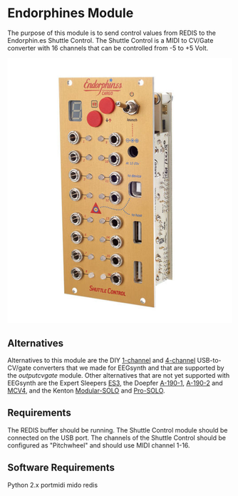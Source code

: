 # Endorphines Module

The purpose of this module is to send control values from REDIS to the Endorphin.es Shuttle Control. The Shuttle Control is a MIDI to CV/Gate converter with 16 channels that can be controlled from -5 to +5 Volt.

![Endorphin.es Shuttle Control](./shuttle-control.jpg)

## Alternatives

Alternatives to this module are the DIY [1-channel](https://github.com/eegsynth/eegsynth/tree/master/hardware/usb2cvgate_1channel) and [4-channel](https://github.com/eegsynth/eegsynth/tree/master/hardware/usb2cvgate_4channel) USB-to-CV/gate converters that we made for EEGsynth and that are supported by the *outputcvgate* module. Other alternatives that are not yet supported with EEGsynth are the Expert Sleepers [ES3](http://www.expert-sleepers.co.uk/es3.html), the Doepfer [A-190-1](http://www.doepfer.de/a190.htm), [A-190-2](http://www.doepfer.de/a1902.htm) and [MCV4](http://www.doepfer.de/mcv4.htm), and the Kenton [Modular-SOLO](http://www.kentonuk.com/products/items/m-cv/modsolo.shtml) and [Pro-SOLO](http://www.kentonuk.com/products/items/m-cv/prosolo.shtml). 

## Requirements

The REDIS buffer should be running.
The Shuttle Control module should be connected on the USB port.
The channels of the Shuttle Control should be configured as "Pitchwheel" and should use MIDI channel 1-16.

## Software Requirements

Python 2.x
portmidi
mido
redis

